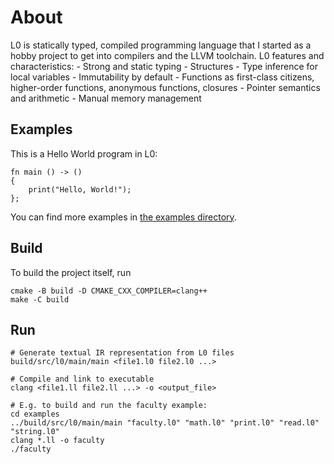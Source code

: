 # About

L0 is statically typed, compiled programming language that I started as a hobby project to get into compilers and the LLVM toolchain.
L0 features and characteristics:
    - Strong and static typing
    - Structures
    - Type inference for local variables
    - Immutability by default
    - Functions as first-class citizens, higher-order functions, anonymous functions, closures
    - Pointer semantics and arithmetic
    - Manual memory management

## Examples

This is a Hello World program in L0:

```
fn main () -> ()
{
    print("Hello, World!");
};
```

You can find more examples in [the examples directory](examples).

## Build

To build the project itself, run

```shell
cmake -B build -D CMAKE_CXX_COMPILER=clang++
make -C build
```

## Run
 
```shell
# Generate textual IR representation from L0 files
build/src/l0/main/main <file1.l0 file2.l0 ...>

# Compile and link to executable
clang <file1.ll file2.ll ...> -o <output_file>

# E.g. to build and run the faculty example:
cd examples
../build/src/l0/main/main "faculty.l0" "math.l0" "print.l0" "read.l0" "string.l0"
clang *.ll -o faculty
./faculty
```
